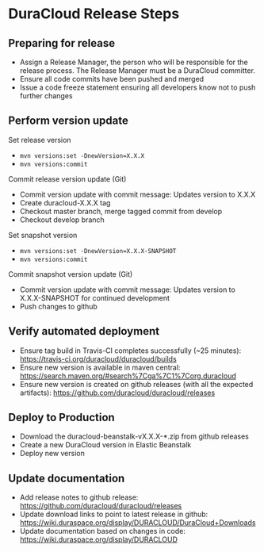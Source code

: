 # DuraCloud Release Steps

## Preparing for release

* Assign a Release Manager, the person who will be responsible for the release process. The Release Manager must be a DuraCloud committer.
* Ensure all code commits have been pushed and merged
* Issue a code freeze statement ensuring all developers know not to push further changes

## Perform version update

Set release version
* `mvn versions:set -DnewVersion=X.X.X`
* `mvn versions:commit`

Commit release version update (Git)
* Commit version update with commit message: Updates version to X.X.X
* Create duracloud-X.X.X tag
* Checkout master branch, merge tagged commit from develop
* Checkout develop branch

Set snapshot version
* `mvn versions:set -DnewVersion=X.X.X-SNAPSHOT`
* `mvn versions:commit`

Commit snapshot version update (Git)
* Commit version update with commit message: Updates version to X.X.X-SNAPSHOT for continued development
* Push changes to github

## Verify automated deployment
* Ensure tag build in Travis-CI completes successfully (~25 minutes): https://travis-ci.org/duracloud/duracloud/builds
* Ensure new version is available in maven central: https://search.maven.org/#search%7Cga%7C1%7Corg.duracloud
* Ensure new version is created on github releases (with all the expected artifacts): https://github.com/duracloud/duracloud/releases

## Deploy to Production
* Download the duracloud-beanstalk-vX.X.X-*.zip from github releases
* Create a new DuraCloud version in Elastic Beanstalk
* Deploy new version

## Update documentation
* Add release notes to github release: https://github.com/duracloud/duracloud/releases
* Update download links to point to latest release in github: https://wiki.duraspace.org/display/DURACLOUD/DuraCloud+Downloads
* Update documentation based on changes in code: https://wiki.duraspace.org/display/DURACLOUD
